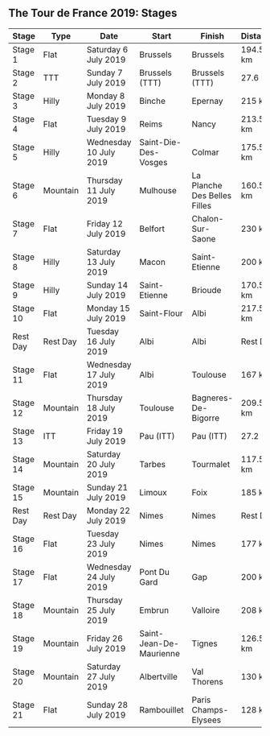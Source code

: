 ## The Tour de France 2019: Stages
| Stage | Type | Date | Start | Finish | Distance |
| --- | --- | --- | --- | --- | --- |
| Stage 1  | Flat | Saturday 6 July 2019 | Brussels | Brussels | 194.5 km |
| Stage 2  | TTT | Sunday 7 July 2019 | Brussels (TTT) | Brussels (TTT) | 27.6 km |
| Stage 3  | Hilly | Monday 8 July 2019 | Binche | Epernay | 215 km |
| Stage 4  | Flat | Tuesday 9 July 2019 | Reims | Nancy | 213.5 km |
| Stage 5 | Hilly | Wednesday 10 July 2019 | Saint-Die-Des-Vosges | Colmar | 175.5 km |
| Stage 6 | Mountain | Thursday 11 July 2019 | Mulhouse | La Planche Des Belles Filles | 160.5 km |
| Stage 7 | Flat | Friday 12 July 2019 | Belfort | Chalon-Sur-Saone | 230 km |
| Stage 8 | Hilly | Saturday 13 July 2019 | Macon | Saint-Etienne | 200 km |
| Stage 9 | Hilly | Sunday 14 July 2019 | Saint-Etienne | Brioude | 170.5 km |
| Stage 10 | Flat | Monday 15 July 2019 | Saint-Flour | Albi | 217.5 km |
| Rest Day | Rest Day | Tuesday 16 July 2019 | Albi | Albi | Rest Day |
| Stage 11 | Flat | Wednesday 17 July 2019 | Albi | Toulouse | 167 km |
| Stage 12 | Mountain | Thursday 18 July 2019 | Toulouse | Bagneres-De-Bigorre | 209.5 km |
| Stage 13 | ITT | Friday 19 July 2019 | Pau (ITT) | Pau (ITT) | 27.2 km |
| Stage 14 | Mountain | Saturday 20 July 2019 | Tarbes | Tourmalet | 117.5 km |
| Stage 15 | Mountain | Sunday 21 July 2019 | Limoux | Foix | 185 km |
| Rest Day | Rest Day | Monday 22 July 2019 | Nimes | Nimes | Rest Day |
| Stage 16 | Flat | Tuesday 23 July 2019 | Nimes | Nimes | 177 km |
| Stage 17 | Flat | Wednesday 24 July 2019 | Pont Du Gard | Gap | 200 km |
| Stage 18 | Mountain | Thursday 25 July 2019 | Embrun | Valloire | 208 km |
| Stage 19 | Mountain | Friday 26 July 2019 | Saint-Jean-De-Maurienne | Tignes | 126.5 km |
| Stage 20 | Mountain | Saturday 27 July 2019 | Albertville | Val Thorens | 130 km |
| Stage 21 | Flat | Sunday 28 July 2019 | Rambouillet | Paris Champs-Elysees | 128 km |


